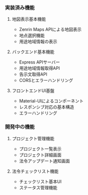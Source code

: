### 実装済み機能
1. 地図表示基本機能
   - Zenrin Maps APIによる地図表示
   - 地点選択機能
   - 用途地域情報の表示

2. バックエンド基本機能
   - Express APIサーバー
   - 用途地域情報取得API
   - 告示文取得API
   - CORSとエラーハンドリング

3. フロントエンドUI基盤
   - Material-UIによるコンポーネント
   - レスポンシブ対応の基本構造
   - エラーハンドリング

### 開発中の機能
1. プロジェクト管理機能
   - プロジェクト一覧表示
   - プロジェクト詳細画面
   - 法令アップデート通知画面

2. 法令チェックリスト機能
   - チェックリスト基本UI
   - ステータス管理機能 